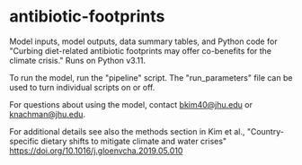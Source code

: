 # antibiotic-footprints
Model inputs, model outputs, data summary tables, and Python code for "Curbing diet-related antibiotic footprints may offer co-benefits for the climate crisis." Runs on Python v3.11.

To run the model, run the "pipeline" script. 
The "run_parameters" file can be used to turn individual scripts on or off. 

For questions about using the model, contact bkim40@jhu.edu or knachman@jhu.edu. 

For additional details see also the methods section in Kim et al., "Country-specific dietary shifts to mitigate climate and water crises" https://doi.org/10.1016/j.gloenvcha.2019.05.010
